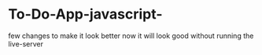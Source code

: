 # To-Do-App-javascript-
few changes to make it look better 
now it will look good without running the live-server
